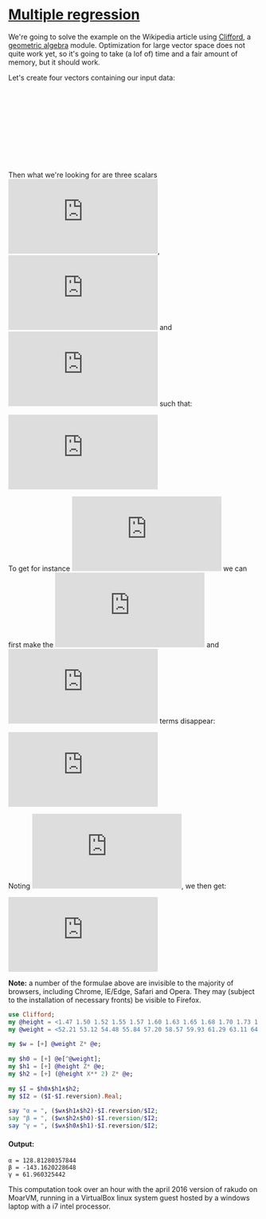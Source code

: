 [1]: https://rosettacode.org/wiki/Multiple_regression

# [Multiple regression][1]

We're going to solve the example on the Wikipedia article using [Clifford](https://github.com/grondilu/clifford), a [geometric algebra](https://en.wikipedia.org/wiki/Geometric_algebra) module. Optimization for large vector space does not quite work yet, so it's going to take (a lof of) time and a fair amount of memory, but it should work.



Let's create four vectors containing our input data:



![image](https://rosettacode.org/mw/index.php?title=Special:MathShowImage&hash=6d51317055678716c670eef53bc4a0b9&mode=mathml)



Then what we're looking for are three scalars ![image](https://rosettacode.org/mw/index.php?title=Special:MathShowImage&hash=7b7f9dbfea05c83784f8b85149852f08&mode=mathml), ![image](https://rosettacode.org/mw/index.php?title=Special:MathShowImage&hash=b0603860fcffe94e5b8eec59ed813421&mode=mathml) and ![image](https://rosettacode.org/mw/index.php?title=Special:MathShowImage&hash=ae539dfcc999c28e25a0f3ae65c1de79&mode=mathml) such that:



![image](https://rosettacode.org/mw/index.php?title=Special:MathShowImage&hash=bddd5378dcc19922d4cc24ed135b3f3a&mode=mathml)



To get for instance ![image](https://rosettacode.org/mw/index.php?title=Special:MathShowImage&hash=7b7f9dbfea05c83784f8b85149852f08&mode=mathml) we can first make the ![image](https://rosettacode.org/mw/index.php?title=Special:MathShowImage&hash=b0603860fcffe94e5b8eec59ed813421&mode=mathml) and ![image](https://rosettacode.org/mw/index.php?title=Special:MathShowImage&hash=ae539dfcc999c28e25a0f3ae65c1de79&mode=mathml) terms disappear:



![image](https://rosettacode.org/mw/index.php?title=Special:MathShowImage&hash=77bff080723535c85621227af72dee59&mode=mathml)



Noting ![image](https://rosettacode.org/mw/index.php?title=Special:MathShowImage&hash=4d09086a4a272007c243ea764d5fdd0c&mode=mathml), we then get:



![image](https://rosettacode.org/mw/index.php?title=Special:MathShowImage&hash=490caa42b7f48dc598b1badff0f1a763&mode=mathml)



**Note:** a number of the formulae above are invisible to the majority of browsers, including Chrome, IE/Edge, Safari and Opera. They may (subject to the installation of necessary fronts) be visible to Firefox.






```raku
use Clifford;
my @height = <1.47 1.50 1.52 1.55 1.57 1.60 1.63 1.65 1.68 1.70 1.73 1.75 1.78 1.80 1.83>;
my @weight = <52.21 53.12 54.48 55.84 57.20 58.57 59.93 61.29 63.11 64.47 66.28 68.10 69.92 72.19 74.46>;
 
my $w = [+] @weight Z* @e;
 
my $h0 = [+] @e[^@weight];
my $h1 = [+] @height Z* @e;
my $h2 = [+] (@height X** 2) Z* @e;
 
my $I = $h0∧$h1∧$h2;
my $I2 = ($I·$I.reversion).Real;
 
say "α = ", ($w∧$h1∧$h2)·$I.reversion/$I2;
say "β = ", ($w∧$h2∧$h0)·$I.reversion/$I2;
say "γ = ", ($w∧$h0∧$h1)·$I.reversion/$I2;
```

#### Output:
```
α = 128.81280357844
β = -143.1620228648
γ = 61.960325442
```


This computation took over an hour with the april 2016 version of rakudo on MoarVM, running in a VirtualBox linux system guest hosted by a windows laptop with a i7 intel processor.